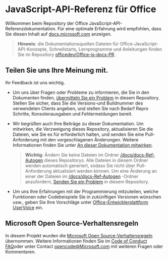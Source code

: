 # <a name="office-javascript-api-reference"></a>JavaScript-API-Referenz für Office

Willkommen beim Repository der Office JavaScript-API-Referenzdokumentation. Für eine optimale Erfahrung wird empfohlen, dass Sie diesen Inhalt auf [docs.microsoft.com](https://docs.microsoft.com/javascript/api/overview/office) anzeigen.

> **Hinweis**: die Dokumentationsquellen Dateien für Office-JavaScript-API-Konzepte, Schnellstarts, Lernprogramme und Anleitungen finden Sie im Repository [officedev/Office-js-docs-PR](https://github.com/OfficeDev/office-js-docs-pr) .

## <a name="give-us-your-feedback"></a>Teilen Sie uns Ihre Meinung mit.

Ihr Feedback ist uns wichtig.

* Um uns über Fragen oder Probleme zu informieren, die Sie in den Dokumenten finden,  [übermitteln Sie ein Problem](https://github.com/OfficeDev/office-js-docs-reference/issues) in diesem Repository. Stellen Sie sicher, dass Sie die Versions-und Buildnummer des verwendeten Clients angeben, und stellen Sie nach Bedarf Repro Schritte, Konsolenausgaben und Fehlermeldungen bereit.

* Wir begrüßen auch Ihre Beiträge zu dieser Dokumentation. Um mitwirken, die Verzweigung dieses Repository, aktualisieren Sie die Dateien, wie Sie es für erforderlich halten, und senden Sie eine Pull-Anforderung mit den vorgeschlagenen Änderungen. Weitere Informationen finden Sie unter [An dieser Dokumentation mitwirken](Contributing.md).

    > **Wichtig**: Ändern Sie keine Dateien im Ordner [/docs/docs-Ref-Autogen](https://github.com/OfficeDev/office-js-docs-reference/tree/master/docs/docs-ref-autogen) dieses Repositorys. Alle Dateien in diesem Ordner werden automatisch generiert, sodass Sie nicht über Pull-Anforderung aktualisiert werden können. Um eine Änderung an einer der Dateien im [/docs/docs-Ref-Autogen](https://github.com/OfficeDev/office-js-docs-reference/tree/master/docs/docs-ref-autogen) -Ordner anzufordern, [Senden Sie ein Problem](https://github.com/OfficeDev/office-js-docs-reference/issues) in diesem Repository.

* Um uns Ihre Erfahrungen mit der Programmierung mitzuteilen, welche Funktionen oder Codebeispiele Sie in zukünftigen Versionen wünschen usw., geben Sie Ihre Vorschläge unter [Office-Entwicklerplattform UserVoice](https://officespdev.uservoice.com/) ein.


## <a name="microsoft-open-source-code-of-conduct"></a>Microsoft Open Source-Verhaltensregeln

In diesem Projekt wurden die [Microsoft Open Source-Verhaltensregeln](https://opensource.microsoft.com/codeofconduct/) übernommen.
Weitere Informationen finden Sie im [Code of Conduct FAQ](https://opensource.microsoft.com/codeofconduct/faq/)oder unter Contact [opencode@Microsoft.com](mailto:opencode@microsoft.com) mit weiteren Fragen oder Kommentaren.

